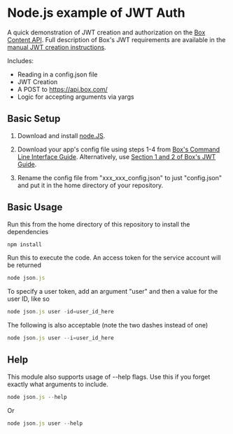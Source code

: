 Node.js example of JWT Auth
===================

A quick demonstration of JWT creation and authorization on the [Box Content API](https://developers.box.com/docs/).
Full description of Box's JWT requirements are available in the [manual JWT creation instructions](https://developer.box.com/v2.0/docs/construct-jwt-claim-manually).

Includes:

- Reading in a config.json file
- JWT Creation
- A POST to https://api.box.com/
- Logic for accepting arguments via yargs

Basic Setup
-----------

1. Download and install [node.JS](https://nodejs.org/en/).

1. Download your app's config file using steps 1-4 from [Box's Command Line Interface Guide](https://developer.box.com/v2.0/docs/box-cli#section-initial-setup). Alternatively, use [Section 1 and 2 of Box's JWT Guide](https://developer.box.com/v2.0/docs/authentication-with-jwt#section-1-generate-an-rsa-keypair-in-the-developer-console).

1. Rename the config file from "xxx_xxx_config.json" to just "config.json" and put it in the home directory of your repository.

Basic Usage
-----------

Run this from the home directory of this repository to install the dependencies
```js
npm install
```
Run this to execute the code. An access token for the service account will be returned
```js
node json.js
```
To specify a user token, add an argument "user" and then a value for the user ID, like so
```js
node json.js user -id=user_id_here
```
The following is also acceptable (note the two dashes instead of one)
```js
node json.js user --i=user_id_here
```

Help
-----------
This module also supports usage of --help flags. Use this if you forget exactly what arguments to include.

```js
node json.js --help
```
Or
```js
node json.js user --help
```
